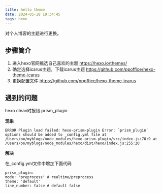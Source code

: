```yaml
---
title: hello theme
date: 2024-05-18 19:34:45
tags: hexo 
---
```

对个人博客的主题进行更换。

## 步骤简介

1. 进入hexo官网挑选自己喜欢的主题 https://hexo.io/themes/
2. 确定选择icarus主题，下载icarus主题 https://github.com/ppoffice/hexo-theme-icarus
3. 更换配置文件 https://github.com/ppoffice/hexo-theme-icarus

## 遇到的问题

hexo clean时报错 prism_plugin

**现象**

```
ERROR Plugin load failed: hexo-prism-plugin Error: `prism_plugin` options should be added to _config.yml file at /Users/oo/myblogs/node_modules/hexo-prism-plugin/src/index.js:70:9 at /Users/oo/myblogs/node_modules/hexo/dist/hexo/index.js:255:20
```

**解决**

在_config.yml文件中增加下面代码

```
prism_plugin:
mode: 'preprocess' # realtime/preprocess
theme: 'default'
line_number: false # default false
```

